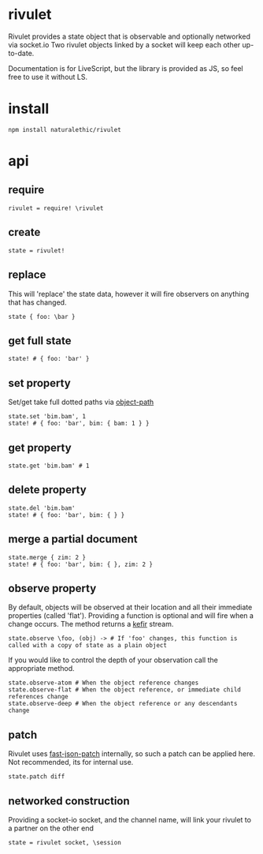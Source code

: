 # rivulet
Rivulet provides a state object that is observable and optionally networked via socket.io
Two rivulet objects linked by a socket will keep each other up-to-date.

Documentation is for LiveScript, but the library is provided as JS, so feel free to use it without LS.

# install
```
npm install naturalethic/rivulet
```

# api

## require
```
rivulet = require! \rivulet
```

## create
```
state = rivulet!
```

## replace
This will 'replace' the state data, however it will fire observers on anything that has changed.
```
state { foo: \bar }
```

## get full state
```
state! # { foo: 'bar' }
```

## set property
Set/get take full dotted paths via [object-path](https://github.com/mariocasciaro/object-path)
```
state.set 'bim.bam', 1
state! # { foo: 'bar', bim: { bam: 1 } }
```

## get property
```
state.get 'bim.bam' # 1
```

## delete property
```
state.del 'bim.bam'
state! # { foo: 'bar', bim: { } }
```

## merge a partial document
```
state.merge { zim: 2 }
state! # { foo: 'bar', bim: { }, zim: 2 }
```

## observe property
By default, objects will be observed at their location and all their immediate properties (called 'flat').
Providing a function is optional and will fire when a change occurs.  The method returns a [kefir](https://github.com/rpominov/kefir) stream.
```
state.observe \foo, (obj) -> # If 'foo' changes, this function is called with a copy of state as a plain object
```
If you would like to control the depth of your observation call the appropriate method.
```
state.observe-atom # When the object reference changes
state.observe-flat # When the object reference, or immediate child references change
state.observe-deep # When the object reference or any descendants change
```

## patch
Rivulet uses [fast-json-patch](https://github.com/Starcounter-Jack/JSON-Patch) internally, so such a patch can be applied here.  Not recommended, its for internal use.
```
state.patch diff
```

## networked construction
Providing a socket-io socket, and the channel name, will link your rivulet to a partner on the other end
```
state = rivulet socket, \session
```
